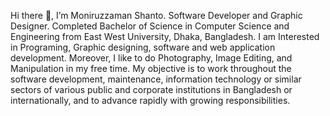 Hi there 👋, I’m Moniruzzaman Shanto.
Software Developer and Graphic Designer. Completed Bachelor of Science in Computer Science and Engineering from East West University, Dhaka, Bangladesh. I am Interested in Programing, Graphic designing, software and web application development. Moreover, I like to do Photography, Image Editing, and Manipulation in my free time. My objective is to work throughout the software development, maintenance, information technology or similar sectors of various public and corporate institutions in Bangladesh or internationally, and to advance rapidly with growing responsibilities.

